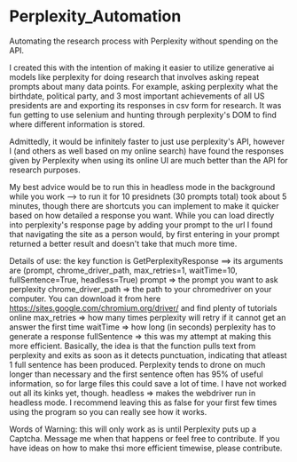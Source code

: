 # Perplexity_Automation
Automating the research process with Perplexity without spending on the API. 

I created this with the intention of making it easier to utilize generative ai models like perplexity for doing research that involves asking repeat prompts about
many data points. For example, asking perplexity what the birthdate, political party, and 3 most important achievements of all US presidents are and exporting its responses in csv form for research. It was fun getting to use selenium and hunting 
through perplexity's DOM to find where different information is stored. 

Admittedly, it would be infinitely faster to just use perplexity's API, however I (and others as well based on my online search) have found the responses given by Perplexity when using its online UI are much better than the API for research purposes. 

My best advice would be to run this in headless mode in the background while you work --> to run it for 10 presidnets (30 prompts total) took about 5 minutes, though there are shortcuts you can implement to make it quicker based on how detailed a response you want. While you can load directly into perplexity's response page by adding your prompt to the url I found that navigating the site as a person would, by first entering in your prompt returned a better result and doesn't take that much more time. 

Details of use: 
the key function is GetPerplexityResponse ==> its arguments are (prompt, chrome_driver_path, max_retries=1, waitTime=10, fullSentence=True, headless=True)
prompt => the prompt you want to ask perplexity 
chrome_driver_path => the path to your chromedriver on your computer. You can download it from here https://sites.google.com/chromium.org/driver/ and find plenty of tutorials online 
max_retries => how many times perplexity will retry if it cannot get an answer the first time 
waitTime => how long (in seconds) perplexity has to generate a response 
fullSentence => this was my attempt at making this more efficient. Basically, the idea is that the function pulls text from perplexity and exits as soon as it detects punctuation, indicating that atleast 1 full sentence has been produced. Perplexity tends to drone on much longer than necessary and the first sentence often has 95% of useful information, so for large files this could save a lot of time. I have not worked out all its kinks yet, though. 
headless => makes the webdriver run in headless mode. I recommend leaving this as false for your first few times using the program so you can really see how it works.

Words of Warning: 
this will only work as is until Perplexity puts up a Captcha. Message me when that happens or feel free to contribute. If you have ideas on how to make thsi more efficient timewise, please contribute. 
